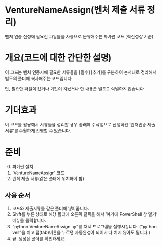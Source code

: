 # VentureNameAssign(벤처 제출 서류 정리)
벤처 인증 신청에 필요한 파일들을 자동으로 분류해주는 파이썬 코드 (혁신성장 기준)

# 개요(코드에 대한 간단한 설명)

이 코드는 벤처 인증시에 필요한 서류들을 [필수] [추가]를 구분하여 순서대로 정리해서 별도의 폴더에 복사해주는 코드입니다. 

단, 필요한 파일이 없거나 기간이 지났거나 한 내용은 별도로 식별하지 않습니다. 

# 기대효과

이 코드를 활용해서 서류들을 정리할 경우 종래에 수작업으로 진행하던 ‘벤처인증 제출서류’를 수월하게 진행할 수 있습니다.

# 준비

0. 파이썬 설치
1. ‘VentureNameAssign’ 코드
2. 벤처 제출 서류(같은 폴더에 위치해야 함)

## 사용 순서

1. 코드와 제출서류를 같은 폴더에 넣어줍니다.
2. Shift를 누른 상태로 해당 폴더에 오른쪽 클릭을 해서 ‘여기에 PowerShell 창 열기’ 메뉴를 클릭합니다. 
3. “python VentureNameAssign.py”를 쳐서 프로그램을 실행시킵니다.
   (”python ven”을 치고 탭(tab)버튼을 누르면 자동완성이 되어서 다 치지 않아도 됩니다.)
4. 끝. 생성된 폴더를 확인하세요.
